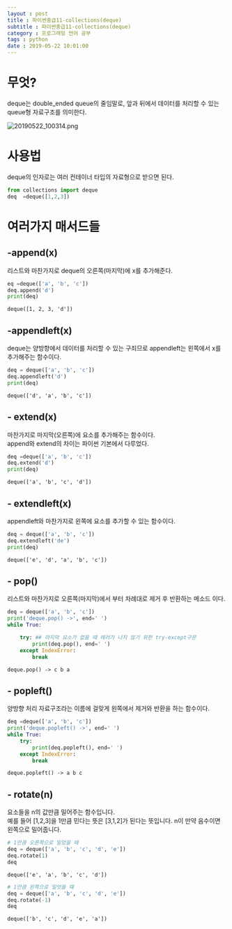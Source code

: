 ```yaml
---
layout : post
title : 파이썬중급11-collections(deque)
subtitle : 파이썬중급11-collections(deque)
category : 프로그래밍 언어 공부
tags : python
date : 2019-05-22 10:01:00
---
```


# 무엇?

deque는 double_ended queue의 줄임말로, 앞과 뒤에서 데이터를 처리할 수 있는 queue형 자료구조를 의미한다.  

![20190522_100314.png](attachment:20190522_100314.png)

# 사용법

deque의 인자로는 여러 컨테이너 타입의 자료형으로 받으면 된다.


```python
from collections import deque
deq  =deque([1,2,3])
```

# 여러가지 매서드들

## -append(x)

리스트와 마찬가지로 deque의 오른쪽(마지막)에 x를 추가해준다.


```python
eq =deque(['a', 'b', 'c'])
deq.append('d')
print(deq)
```

    deque([1, 2, 3, 'd'])


## -appendleft(x)

deque는 양방향에서 데이터를 처리할 수 있는 구죄므로 appendleft는 왼쪽에서 x를 추가해주는 함수이다.  


```python
deq = deque(['a', 'b', 'c'])
deq.appendleft('d')
print(deq)
```

    deque(['d', 'a', 'b', 'c'])


## - extend(x)

마찬가지로 마지막(오른쪽)에 요소를 추가해주는 함수이다.  
append와 extend의 차이는 파이썬 기본에서 다루었다.  


```python
deq =deque(['a', 'b', 'c'])
deq.extend('d')
print(deq)
```

    deque(['a', 'b', 'c', 'd'])


## - extendleft(x)

appendleft와 마찬가지로 왼쪽에 요소를 추가할 수 있는 함수이다.  


```python
deq = deque(['a', 'b', 'c'])
deq.extendleft('de')
print(deq)
```

    deque(['e', 'd', 'a', 'b', 'c'])


## - pop()

리스트와 마찬가지로 오른쪽(마지막)에서 부터 차례대로 제거 후 반환하는 메소드 이다.   


```python
deq = deque(['a', 'b', 'c'])
print('deque.pop() ->', end=' ')
while True:

    try: ## 마지막 요소가 없을 때 에러가 나지 않기 위한 try-except구문
        print(deq.pop(), end=' ')
    except IndexError:
        break
```

    deque.pop() -> c b a

## - popleft()

양방향 처리 자료구조라는 이름에 걸맞게 왼쪽에서 제거와 반환을 하는 함수이다.  


```python
deq =deque(['a', 'b', 'c'])
print('deque.popleft() ->', end=' ')
while True:
    try:
        print(deq.popleft(), end=' ')
    except IndexError:
        break
```

    deque.popleft() -> a b c

## - rotate(n)

요소들을 n의 값만큼 밀어주는 함수입니다.  
예를 들어 [1,2,3]을 1만큼 민다는 뜻은 [3,1,2]가 된다는 뜻입니다.
n이 만약 음수이면 왼쪽으로 밀어줍니다.  


```python
# 1만큼 오른쪽으로 밀었을 때
deq = deque(['a', 'b', 'c', 'd', 'e'])
deq.rotate(1)
deq
```




    deque(['e', 'a', 'b', 'c', 'd'])




```python
# 1만큼 왼쪽으로 밀엇을 때
deq = deque(['a', 'b', 'c', 'd', 'e'])
deq.rotate(-1)
deq
```




    deque(['b', 'c', 'd', 'e', 'a'])
